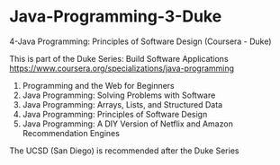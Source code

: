 # Java-Programming-3-Duke
4-Java Programming: Principles of Software Design (Coursera - Duke)


This is part of the Duke Series: Build Software Applications
https://www.coursera.org/specializations/java-programming

1. Programming and the Web for Beginners
2. Java Programming: Solving Problems with Software
3. Java Programming: Arrays, Lists, and Structured Data
4. Java Programming: Principles of Software Design
5. Java Programming: A DIY Version of Netflix and Amazon Recommendation Engines

The UCSD (San Diego) is recommended after the Duke Series
